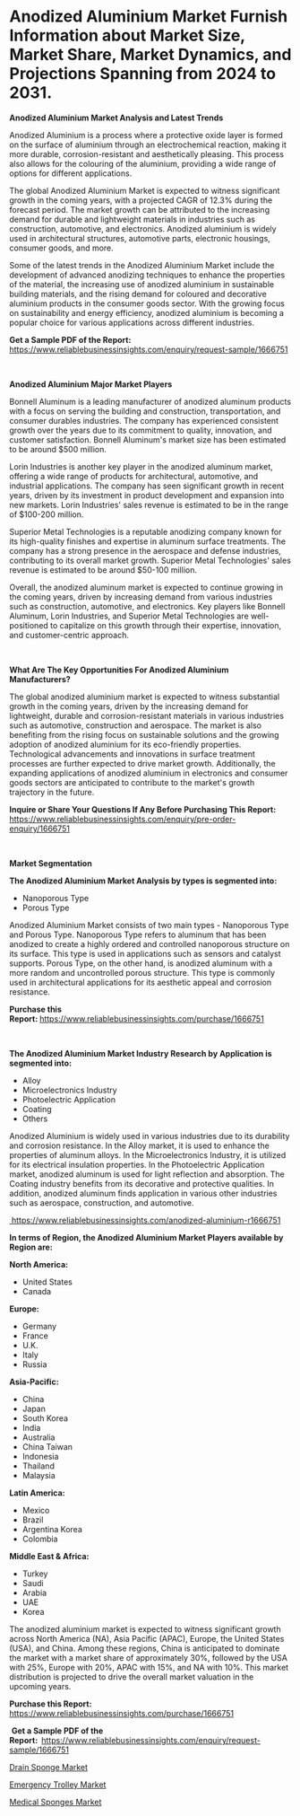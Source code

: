 <p><h1>Anodized Aluminium Market Furnish Information about Market Size, Market Share, Market Dynamics, and Projections Spanning from 2024 to 2031.</h1></p><p><strong>Anodized Aluminium Market Analysis and Latest Trends</strong></p>
<p><p>Anodized Aluminium is a process where a protective oxide layer is formed on the surface of aluminium through an electrochemical reaction, making it more durable, corrosion-resistant and aesthetically pleasing. This process also allows for the colouring of the aluminium, providing a wide range of options for different applications.</p><p>The global Anodized Aluminium Market is expected to witness significant growth in the coming years, with a projected CAGR of 12.3% during the forecast period. The market growth can be attributed to the increasing demand for durable and lightweight materials in industries such as construction, automotive, and electronics. Anodized aluminium is widely used in architectural structures, automotive parts, electronic housings, consumer goods, and more.</p><p>Some of the latest trends in the Anodized Aluminium Market include the development of advanced anodizing techniques to enhance the properties of the material, the increasing use of anodized aluminium in sustainable building materials, and the rising demand for coloured and decorative aluminium products in the consumer goods sector. With the growing focus on sustainability and energy efficiency, anodized aluminium is becoming a popular choice for various applications across different industries.</p></p>
<p><strong>Get a Sample PDF of the Report:&nbsp;</strong> <a href="https://www.reliablebusinessinsights.com/enquiry/request-sample/1666751">https://www.reliablebusinessinsights.com/enquiry/request-sample/1666751</a></p>
<p>&nbsp;</p>
<p><strong>Anodized Aluminium Major Market Players</strong></p>
<p><p>Bonnell Aluminum is a leading manufacturer of anodized aluminum products with a focus on serving the building and construction, transportation, and consumer durables industries. The company has experienced consistent growth over the years due to its commitment to quality, innovation, and customer satisfaction. Bonnell Aluminum's market size has been estimated to be around $500 million.</p><p>Lorin Industries is another key player in the anodized aluminum market, offering a wide range of products for architectural, automotive, and industrial applications. The company has seen significant growth in recent years, driven by its investment in product development and expansion into new markets. Lorin Industries' sales revenue is estimated to be in the range of $100-200 million.</p><p>Superior Metal Technologies is a reputable anodizing company known for its high-quality finishes and expertise in aluminum surface treatments. The company has a strong presence in the aerospace and defense industries, contributing to its overall market growth. Superior Metal Technologies' sales revenue is estimated to be around $50-100 million.</p><p>Overall, the anodized aluminum market is expected to continue growing in the coming years, driven by increasing demand from various industries such as construction, automotive, and electronics. Key players like Bonnell Aluminum, Lorin Industries, and Superior Metal Technologies are well-positioned to capitalize on this growth through their expertise, innovation, and customer-centric approach.</p></p>
<p>&nbsp;</p>
<p><strong>What Are The Key Opportunities For Anodized Aluminium Manufacturers?</strong></p>
<p><p>The global anodized aluminium market is expected to witness substantial growth in the coming years, driven by the increasing demand for lightweight, durable and corrosion-resistant materials in various industries such as automotive, construction and aerospace. The market is also benefiting from the rising focus on sustainable solutions and the growing adoption of anodized aluminium for its eco-friendly properties. Technological advancements and innovations in surface treatment processes are further expected to drive market growth. Additionally, the expanding applications of anodized aluminium in electronics and consumer goods sectors are anticipated to contribute to the market's growth trajectory in the future.</p></p>
<p><strong>Inquire or Share Your Questions If Any Before Purchasing This Report:</strong> <a href="https://www.reliablebusinessinsights.com/enquiry/pre-order-enquiry/1666751">https://www.reliablebusinessinsights.com/enquiry/pre-order-enquiry/1666751</a></p>
<p>&nbsp;</p>
<p><strong>Market Segmentation</strong></p>
<p><strong>The Anodized Aluminium Market Analysis by types is segmented into:</strong></p>
<p><ul><li>Nanoporous Type</li><li>Porous Type</li></ul></p>
<p><p>Anodized Aluminium Market consists of two main types - Nanoporous Type and Porous Type. Nanoporous Type refers to aluminum that has been anodized to create a highly ordered and controlled nanoporous structure on its surface. This type is used in applications such as sensors and catalyst supports. Porous Type, on the other hand, is anodized aluminum with a more random and uncontrolled porous structure. This type is commonly used in architectural applications for its aesthetic appeal and corrosion resistance.</p></p>
<p><strong>Purchase this Report:&nbsp;</strong><a href="https://www.reliablebusinessinsights.com/purchase/1666751">https://www.reliablebusinessinsights.com/purchase/1666751</a></p>
<p>&nbsp;</p>
<p><strong>The Anodized Aluminium Market Industry Research by Application is segmented into:</strong></p>
<p><ul><li>Alloy</li><li>Microelectronics Industry</li><li>Photoelectric Application</li><li>Coating</li><li>Others</li></ul></p>
<p><p>Anodized Aluminium is widely used in various industries due to its durability and corrosion resistance. In the Alloy market, it is used to enhance the properties of aluminum alloys. In the Microelectronics Industry, it is utilized for its electrical insulation properties. In the Photoelectric Application market, anodized aluminum is used for light reflection and absorption. The Coating industry benefits from its decorative and protective qualities. In addition, anodized aluminum finds application in various other industries such as aerospace, construction, and automotive.</p></p>
<p><a href="https://www.reliablebusinessinsights.com/anodized-aluminium-r1666751">&nbsp;https://www.reliablebusinessinsights.com/anodized-aluminium-r1666751</a></p>
<p><strong>In terms of Region, the Anodized Aluminium Market Players available by Region are:</strong></p>
<p>
    <p> <strong> North America: </strong>
        <ul>
            <li>United States</li>
            <li>Canada</li>
        </ul>
        </p> 
    <p> <strong> Europe: </strong>
        <ul>
            <li>Germany</li>
            <li>France</li>
            <li>U.K.</li>
            <li>Italy</li>
            <li>Russia</li>
        </ul>
        </p> 
    <p> <strong> Asia-Pacific: </strong>
        <ul>
            <li>China</li>
            <li>Japan</li>
            <li>South Korea</li>
            <li>India</li>
            <li>Australia</li>
            <li>China Taiwan</li>
            <li>Indonesia</li>
            <li>Thailand</li>
            <li>Malaysia</li>
        </ul>
        </p> 
    <p> <strong> Latin America: </strong>
        <ul>
            <li>Mexico</li>
            <li>Brazil</li>
            <li>Argentina Korea</li>
            <li>Colombia</li>
        </ul>
        </p> 
    <p> <strong> Middle East & Africa: </strong>
        <ul>
            <li>Turkey</li>
            <li>Saudi</li>
            <li>Arabia</li>
            <li>UAE</li>
            <li>Korea</li>
        </ul>
    </p>
    </p>
<p><p>The anodized aluminium market is expected to witness significant growth across North America (NA), Asia Pacific (APAC), Europe, the United States (USA), and China. Among these regions, China is anticipated to dominate the market with a market share of approximately 30%, followed by the USA with 25%, Europe with 20%, APAC with 15%, and NA with 10%. This market distribution is projected to drive the overall market valuation in the upcoming years.</p></p>
<p><strong>Purchase this Report: </strong><a href="https://www.reliablebusinessinsights.com/purchase/1666751">https://www.reliablebusinessinsights.com/purchase/1666751</a></p>
<p>&nbsp;<strong>Get a Sample PDF of the Report:&nbsp;&nbsp;</strong><a href="https://www.reliablebusinessinsights.com/enquiry/request-sample/1666751">https://www.reliablebusinessinsights.com/enquiry/request-sample/1666751</a></p>
<p><strong></strong></p>
<p><p><a href="https://github.com/globismark/Market-Research-Report-List-4/blob/main/drain-sponge-market.md">Drain Sponge Market</a></p><p><a href="https://github.com/dmmanir420/Market-Research-Report-List-2/blob/main/emergency-trolley-market.md">Emergency Trolley Market</a></p><p><a href="https://github.com/susanjprice2023/Market-Research-Report-List-2/blob/main/medical-sponges-market.md">Medical Sponges Market</a></p></p>